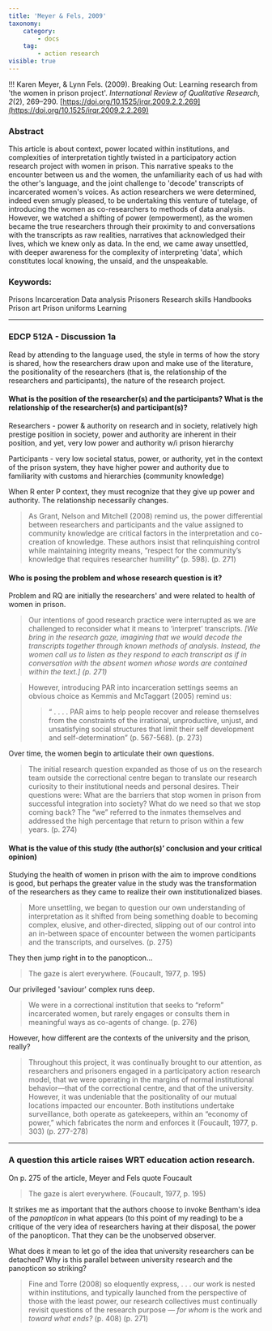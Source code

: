 ```yaml
---
title: 'Meyer & Fels, 2009'
taxonomy:
    category:
        - docs
    tag:
        - action research
visible: true
---
```


!!! Karen Meyer, & Lynn Fels. (2009). Breaking Out: Learning research from 'the women in prison project'. *International Review of Qualitative Research, 2*(2), 269–290. [https://doi.org/10.1525/irqr.2009.2.2.269](https://doi.org/10.1525/irqr.2009.2.2.269)


### Abstract

This article is about context, power located within institutions, and complexities of interpretation tightly twisted in a participatory action research project with women in prison. This narrative speaks to the encounter between us and the women, the unfamiliarity each of us had with the other's language, and the joint challenge to 'decode' transcripts of incarcerated women's voices. As action researchers we were determined, indeed even smugly pleased, to be undertaking this venture of tutelage, of introducing the women as co-researchers to methods of data analysis. However, we watched a shifting of power (empowerment), as the women became the true researchers through their proximity to and conversations with the transcripts as raw realities, narratives that acknowledged their lives, which we knew only as data. In the end, we came away unsettled, with deeper awareness for the complexity of interpreting 'data', which constitutes local knowing, the unsaid, and the unspeakable.

### Keywords:
Prisons
Incarceration
Data analysis
Prisoners
Research skills
Handbooks
Prison art
Prison uniforms
Learning

---

### EDCP 512A - Discussion 1a

Read by attending to the language used, the style in terms of how the story is shared, how the researchers draw upon and make use of the literature, the positionality of the researchers (that is, the relationship of the researchers and participants), the nature of the research project.

####  What is the position of the researcher(s) and the participants? What is the relationship of the researcher(s) and participant(s)?

Researchers - power & authority on research and in society, relatively high prestige position in society, power and authority are inherent in their position, and yet, very low power and authority w/i prison hierarchy

Participants - very low societal status, power, or authority, yet in the context of the prison system, they have higher power and authority due to familiarity with customs and hierarchies (community knowledge)

When R enter P context, they must recognize that they give up power and authority. The relationship necessarily changes.

> As Grant, Nelson and Mitchell (2008) remind us, the power differential between researchers and participants and the value assigned to community knowledge are critical factors in the interpretation and co-creation of knowledge. These authors insist that relinquishing control while maintaining integrity means, “respect for the community’s knowledge that requires researcher humility” (p. 598). (p. 271)

#### Who is posing the problem and whose research question is it?

Problem and RQ are initially the researchers' and were related to health of women in prison.

> Our intentions of good research practice were interrupted as we are challenged to reconsider what it means to ‘interpret’ transcripts. *[We bring in the research gaze, imagining that we would decode the transcripts together through known methods of analysis. Instead, the women call us to listen as they respond to each transcript as if in conversation with the absent women whose words are contained within the text.] (p. 271)*

> However, introducing PAR into incarceration settings seems an obvious choice as Kemmis and McTaggart (2005) remind us:
>>“ . . . . PAR aims to help people recover and release themselves from the constraints of the irrational, unproductive, unjust, and unsatisfying social structures that limit their self development and self-determination” (p. 567-568). (p. 273)

Over time, the women begin to articulate their own questions.

> The initial research question expanded as those of us on the research team outside the correctional centre began to translate our research curiosity to their institutional needs and personal desires. Their questions were: What are the barriers that stop women in prison from successful integration into society? What do we need so that we stop coming back? The “we” referred to the inmates themselves and addressed the high percentage that return to prison within a few years. (p. 274)


#### What is the value of this study (the author(s)’ conclusion and your critical opinion)

Studying the health of women in prison with the aim to improve conditions is good, but perhaps the greater value in the study was the transformation of the researchers as they came to realize their own institutionalized biases.

> More unsettling, we began to question our own understanding of interpretation as it shifted from being something doable to becoming complex, elusive, and other-directed, slipping out of our control into an in-between space of encounter between the women participants and the transcripts, and ourselves. (p. 275)

They then jump right in to the panopticon...

> The gaze is alert everywhere. (Foucault, 1977, p. 195)

Our privileged 'saviour' complex runs deep.

> We were in a correctional institution that seeks to “reform” incarcerated women, but rarely engages or consults them in meaningful ways as co-agents of change. (p. 276)

However, how different are the contexts of the university and the prison, really?

> Throughout this project, it was continually brought to our attention, as researchers and prisoners engaged in a participatory action research model, that we were operating in the margins of normal institutional behavior—that of the correctional centre, and that of the university. However, it was undeniable that the positionality of our mutual locations impacted our encounter. Both institutions undertake surveillance, both operate as gatekeepers, within an “economy of power,” which fabricates the norm and enforces it (Foucault, 1977, p. 303) (p. 277-278)


---

### A question this article raises WRT education action research.

On p. 275 of the article, Meyer and Fels quote Foucault

> The gaze is alert everywhere. (Foucault, 1977, p. 195)

It strikes me as important that the authors choose to invoke Bentham's idea of the *panopticon* in what appears (to this point of my reading) to be a critique of the very idea of researchers having at their disposal, the power of the panopticon. That they can be the unobserved observer.

What does it mean to let go of the idea that university researchers can be detached? Why is this parallel between university research and the panopticon so striking?

> Fine and Torre (2008) so eloquently express,
> . . . our work is nested within institutions, and typically launched from the perspective of those with the least power, our research collectives must continually revisit questions of the research purpose — *for whom* is the work and *toward what ends?* (p. 408) (p. 271)
